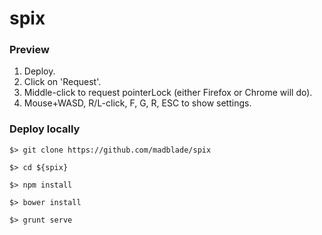 # spix

### Preview

1. Deploy.
2. Click on 'Request'.
3. Middle-click to request pointerLock (either Firefox or Chrome will do).
4. Mouse+WASD, R/L-click, F, G, R, ESC to show settings.

### Deploy locally

`$> git clone https://github.com/madblade/spix`

`$> cd ${spix}`

`$> npm install`

`$> bower install`

`$> grunt serve`
